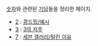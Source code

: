 [숫자](%EC%88%AB%EC%9E%90.md)와 관련된 [기담](%EA%B8%B0%EB%8B%B4.md)들을 정리한 페이지.

  * [2](2.md) : [콩드립/예시](%EC%BD%A9%EB%93%9C%EB%A6%BD/%EC%98%88%EC%8B%9C.md)
  * [3](3.md) : [3의 저주](3%EC%9D%98%20%EC%A0%80%EC%A3%BC.md)
  * [7](7.md) : [세븐 갤러리/털린 이유](%EC%84%B8%EB%B8%90%20%EA%B0%A4%EB%9F%AC%EB%A6%AC/%ED%84%B8%EB%A6%B0%20%EC%9D%B4%EC%9C%A0.md)

